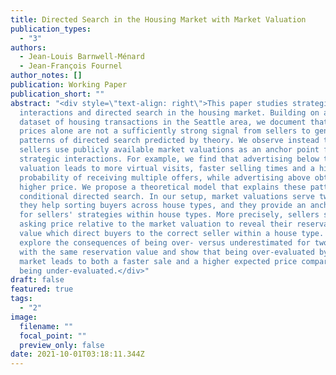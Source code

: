 ```yaml
---
title: Directed Search in the Housing Market with Market Valuation
publication_types:
  - "3"
authors:
  - Jean-Louis Barnwell-Ménard
  - Jean-François Fournel
author_notes: []
publication: Working Paper
publication_short: ""
abstract: "<div style=\"text-align: right\">This paper studies strategic
  interactions and directed search in the housing market. Building on a rich
  dataset of housing transactions in the Seattle area, we document that asking
  prices alone are not a sufficiently strong signal from sellers to generate the
  patterns of directed search predicted by theory. We observe instead that
  sellers use publicly available market valuations as an anchor point for
  strategic interactions. For example, we find that advertising below the market
  valuation leads to more virtual visits, faster selling times and a higher
  probability of receiving multiple offers, while advertising above obtains a
  higher price. We propose a theoretical model that explains these patterns of
  conditional directed search. In our setup, market valuations serve two goals:
  they help sorting buyers across house types, and they provide an anchor point
  for sellers' strategies within house types. More precisely, sellers set their
  asking price relative to the market valuation to reveal their reservation
  value which direct buyers to the correct seller within a house type. We
  explore the consequences of being over- versus underestimated for two sellers
  with the same reservation value and show that being over-evaluated by the
  market leads to both a faster sale and a higher expected price compared to
  being under-evaluated.</div>"
draft: false
featured: true
tags:
  - "2"
image:
  filename: ""
  focal_point: ""
  preview_only: false
date: 2021-10-01T03:18:11.344Z
---
```

